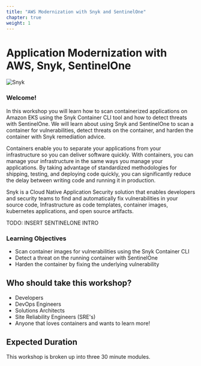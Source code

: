 ```yaml
---
title: "AWS Modernization with Snyk and SentinelOne"
chapter: true
weight: 1
---
```


# Application Modernization with AWS, Snyk, SentinelOne

![Snyk](/images/snyk-card.png)

### Welcome!

In this workshop you will learn how to scan containerized applications on Amazon EKS using the Snyk Container CLI tool and how to detect threats with SentinelOne. We will learn about using Snyk and SentinelOne to scan a container for vulnerabilities, detect threats on the container, and harden the container with Snyk remediation advice. 

Containers enable you to separate your applications from your infrastructure so you can deliver software quickly. With containers, you can manage your infrastructure in the same ways you manage your applications. By taking advantage of standardized methodologies for shipping, testing, and deploying code quickly, you can significantly reduce the delay between writing code and running it in production.

Snyk is a Cloud Native Application Security solution that enables developers and security teams to find and automatically fix vulnerabilities in your source code, Infrastructure as code templates, container images, kubernetes applications, and open source artifacts.

TODO: INSERT SENTINELONE INTRO

### Learning Objectives
- Scan container images for vulnerabilities using the Snyk Container CLI
- Detect a threat on the running container with SentinelOne
- Harden the container by fixing the underlying vulnerability

## Who should take this workshop?
- Developers 
- DevOps Engineers
- Solutions Architects
- Site Reliability Engineers (SRE's)
- Anyone that loves containers and wants to learn more!

## Expected Duration
This workshop is broken up into three 30 minute modules. 
